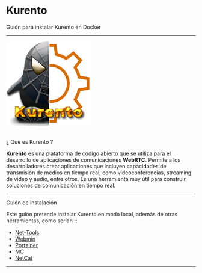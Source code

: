 # Kurento
 Guión para instalar Kurento en Docker
 <hr>

![Kurento](/img/LogoKurento.png)

</br>¿ Qué es Kurento ?

<b>Kurento</b> es una plataforma de código abierto que se utiliza para el desarrollo de aplicaciones de comunicaciones <b>WebRTC</b>. Permite a los desarrolladores crear aplicaciones que incluyen capacidades de transmisión de medios en tiempo real, como videoconferencias, streaming de video y audio, entre otros. Es una herramienta muy útil para construir soluciones de comunicación en tiempo real.
<hr>

Guión de instalación

Este guión pretende instalar Kurento en modo local, además de otras herramientas, como serían ::

* <a href="https://wiki.linuxfoundation.org/networking/net-tools" target _blank>Net-Tools</a>
* <a href="https://webmin.com/" target _blank>Webmin</a>
* <a href="https://www.portainer.io/" target _blank>Portainer</a>
* <a href="https://es.wikipedia.org/wiki/Midnight_Commander" target _blank>MC</a>
* <a href="https://es.wikipedia.org/wiki/Netcat" target _blank>NetCat</a>

<hr>